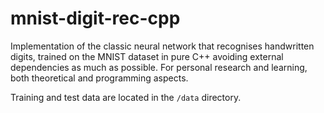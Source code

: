 # mnist-digit-rec-cpp

Implementation of the classic neural network that recognises
handwritten digits, trained on the MNIST dataset in pure C++
avoiding external dependencies as much as possible. For personal
research and learning, both theoretical and programming aspects.

Training and test data are located in the `/data` directory.
